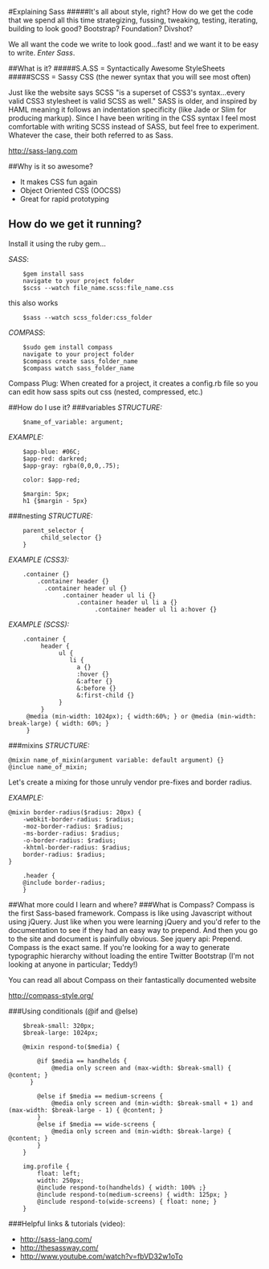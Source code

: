 #Explaining Sass
#####It's all about style, right?
How do we get the code that we spend all this time strategizing, fussing, tweaking, testing, iterating, building to look good? Bootstrap? Foundation? Divshot? 

We all want the code we write to look good…fast! and we want it to be easy to write. _Enter Sass_.


##What is it?
#####S.A.SS = Syntactically Awesome StyleSheets
#####SCSS = Sassy CSS (the newer syntax that you will see most often)

Just like the website says SCSS "is a superset of CSS3's syntax…every valid CSS3 stylesheet is valid SCSS as well." SASS is older, and inspired by HAML meaning it follows an indentation specificity (like Jade or Slim for producing markup). Since I have been writing in the CSS syntax I feel most comfortable with writing SCSS instead of SASS, but feel free to experiment. Whatever the case, their both referred to as Sass. 

http://sass-lang.com

##Why is it so awesome?
- It makes CSS fun again
- Object Oriented CSS (OOCSS)
- Great for rapid prototyping

## How do we get it running?
Install it using the ruby gem…

_SASS_: 
          
		$gem install sass
		navigate to your project folder
		$scss --watch file_name.scss:file_name.css
		
this also works

		$sass --watch scss_folder:css_folder

_COMPASS_:  
  
		$sudo gem install compass
		navigate to your project folder
		$compass create sass_folder_name
		$compass watch sass_folder_name

Compass Plug: When created for a project, it creates a config.rb file so you can edit how sass spits out css (nested, compressed, etc.)

##How do I use it?
###variables 
_STRUCTURE:_ 

		$name_of_variable: argument;
		
_EXAMPLE:_

		$app-blue: #06C;
		$app-red: darkred;
		$app-gray: rgba(0,0,0,.75);
		
		color: $app-red;
		
		$margin: 5px;
		h1 {$margin - 5px}


###nesting
_STRUCTURE:_

		parent_selector {
		     child_selector {}
		}

_EXAMPLE (CSS3):_

		.container {}
		    .container header {}
		      .container header ul {}
		           .container header ul li {}
		               .container header ul li a {}
		                    .container header ul li a:hover {}

_EXAMPLE (SCSS):_

		.container {
		     header {
		          ul {
		             li {
		               a {}
		               :hover {}
		               &:after {}
		               &:before {}
		               &:first-child {}
		          }
		     }
		 @media (min-width: 1024px); { width:60%; } or @media (min-width: break-large) { width: 60%; }
		 }

###mixins
_STRUCTURE:_

    @mixin name_of_mixin(argument variable: default argument) {}
    @inclue name_of_mixin;
    
Let's create a mixing for those unruly vendor pre-fixes and border radius.

_EXAMPLE:_

    @mixin border-radius($radius: 20px) {
	    -webkit-border-radius: $radius;
	    -moz-border-radius: $radius;
	    -ms-border-radius: $radius;
	    -o-border-radius: $radius;
	    -khtml-border-radius: $radius;
	    border-radius: $radius;
    }

		.header {
		@include border-radius;
		}

##What more could I learn and where?
###What is Compass?
Compass is the first Sass-based framework. Compass is like using Javascript without using jQuery. Just like when you were learning jQuery and you'd refer to the documentation to see if they had an easy way to prepend. And then you go to the site and document is painfully obvious. See jquery api: Prepend. Compass is the exact same. If you're looking for a way to generate typographic hierarchy without loading the entire Twitter Bootstrap (I'm not looking at anyone in particular; Teddy!)

You can read all about Compass on their fantastically documented website

http://compass-style.org/


###Using conditionals (@if and @else)

		$break-small: 320px;
		$break-large: 1024px;
		
		@mixin respond-to($media) { 
		 
			@if $media == handhelds {
				@media only screen and (max-width: $break-small) { @content; }  
		  }  

			@else if $media == medium-screens {    
				@media only screen and (min-width: $break-small + 1) and (max-width: $break-large - 1) { @content; }  
			}  
			@else if $media == wide-screens {    
				@media only screen and (min-width: $break-large) { @content; }  
			}
		}
		
		img.profile {  
			float: left;  
			width: 250px;  
			@include respond-to(handhelds) { width: 100% ;}  
			@include respond-to(medium-screens) { width: 125px; } 
			@include respond-to(wide-screens) { float: none; }
		} 

###Helpful links & tutorials (video):
- http://sass-lang.com/
- http://thesassway.com/
- http://www.youtube.com/watch?v=fbVD32w1oTo
